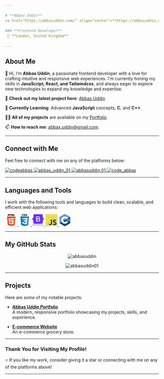 ```yaml
---

# **Abbas Uddin**  
<a href="https://abbasuddin.com/" align="center">**https://abbasuddin.com/**</a>

### **Frontend Developer**  
 📍 **London, United Kingdom**  

---
```


## **About Me**  

👋 Hi, I’m **Abbas Uddin**, a passionate frontend developer with a love for crafting intuitive and responsive web experiences. I'm currently honing my skills in **JavaScript, React, and Tailwindcss**, and always eager to explore new technologies to expand my knowledge and expertise.  

🔭 **Check out my latest project here**: [Abbas Uddin](https://abbasuddin.com/) 

🌱 **Currently Learning**: Advanced **JavaScript** concepts, **C**, and **C++**.  

👨‍💻 **All of my projects** are available on my [Portfolio](https://abbasuddin.com/#projects).  

📫 **How to reach me**: [abbax.uddin@gmail.com](mailto:abbax.uddin@gmail.com).  

---

## **Connect with Me**  

Feel free to connect with me on any of the platforms below:  

<p align="left">
  <a href="https://codepen.io/codeabbas" target="_blank">
    <img align="center" src="https://raw.githubusercontent.com/rahuldkjain/github-profile-readme-generator/master/src/images/icons/Social/codepen.svg" alt="codeabbas" height="30" width="40" />
  </a>
  <a href="https://x.com/CodeAbbas" target="_blank">
    <img align="center" src="https://raw.githubusercontent.com/rahuldkjain/github-profile-readme-generator/master/src/images/icons/Social/twitter.svg" alt="abbas_uddin_01" height="30" width="40" />
  </a>
  <a href="https://fb.com/abbasuddin.01" target="_blank">
    <img align="center" src="https://raw.githubusercontent.com/rahuldkjain/github-profile-readme-generator/master/src/images/icons/Social/facebook.svg" alt="abbasuddin.01" height="30" width="40" />
  </a>
  <a href="https://instagram.com/code_abbas" target="_blank">
    <img align="center" src="https://raw.githubusercontent.com/rahuldkjain/github-profile-readme-generator/master/src/images/icons/Social/instagram.svg" alt="code_abbas" height="30" width="40" />
  </a>
</p>

---

## **Languages and Tools**  

I work with the following tools and languages to build clean, scalable, and efficient web applications:  

<p align="left"> 
  <a href="https://www.w3.org/html/" target="_blank" rel="noreferrer"> 
    <img src="https://raw.githubusercontent.com/devicons/devicon/master/icons/html5/html5-original-wordmark.svg" alt="html5" width="40" height="40"/> 
  </a>
  <a href="https://www.w3schools.com/css/" target="_blank" rel="noreferrer"> 
    <img src="https://raw.githubusercontent.com/devicons/devicon/master/icons/css3/css3-original-wordmark.svg" alt="css3" width="40" height="40"/> 
  </a> 
  <a href="https://getbootstrap.com" target="_blank" rel="noreferrer"> 
    <img src="https://raw.githubusercontent.com/devicons/devicon/master/icons/bootstrap/bootstrap-plain-wordmark.svg" alt="bootstrap" width="40" height="40"/> 
  </a> 
  <a href="https://developer.mozilla.org/en-US/docs/Web/JavaScript" target="_blank" rel="noreferrer"> 
    <img src="https://raw.githubusercontent.com/devicons/devicon/master/icons/javascript/javascript-original.svg" alt="javascript" width="40" height="40"/> 
  </a>
  <a href="https://www.w3schools.com/cpp/" target="_blank" rel="noreferrer"> 
    <img src="https://raw.githubusercontent.com/devicons/devicon/master/icons/cplusplus/cplusplus-original.svg" alt="cplusplus" width="40" height="40"/> 
  </a> 
</p>

---

## **My GitHub Stats**  

<p align="center">
  <img src="https://github-readme-stats.vercel.app/api?username=CodeAbbas&show_icons=true&locale=en" alt="abbasuddin" />
</p>  

<p align="center">
  <img src="https://github-readme-streak-stats.herokuapp.com/?user=CodeAbbas&" alt="abbasuddin01" />
</p>  

---

## **Projects**  

Here are some of my notable projects:  

- **[Abbas Uddin Portfolio](https://abbasuddin.com/)**  
  A modern, responsive portfolio showcasing my projects, skills, and experience.  

- **[E-commerce Website](https://z99xh8.csb.app/)**  
  An e-commerce grocery store.

---

### **Thank You for Visiting My Profile!**  
⭐️ If you like my work, consider giving it a star or connecting with me on any of the platforms above!

---
